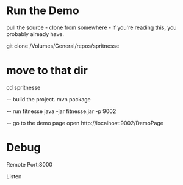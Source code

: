 Run the Demo
===

pull the source - clone from somewhere - if you're reading this, you probably already have.

git clone /Volumes/General/repos/spritnesse

move to that dir
===

cd spritnesse

-- build the project.
mvn package


-- run fitnesse
java -jar fitnesse.jar -p 9002


-- go to the demo page
open http://localhost:9002/DemoPage



Debug
=====

Remote Port:8000

Listen
